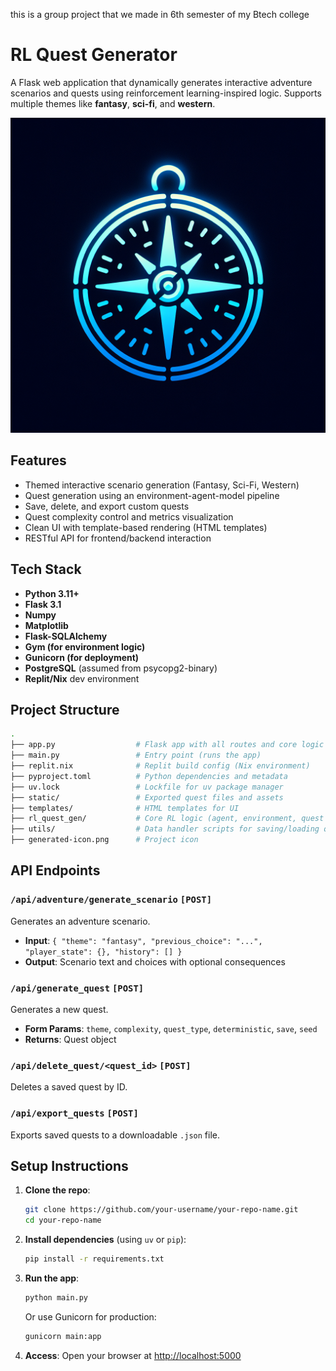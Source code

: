 this is a group project that we made in 6th semester of my Btech college
#  RL Quest Generator

A Flask web application that dynamically generates interactive adventure scenarios and quests using reinforcement learning-inspired logic. Supports multiple themes like **fantasy**, **sci-fi**, and **western**.

![Project Icon](generated-icon.png)

##  Features

-  Themed interactive scenario generation (Fantasy, Sci-Fi, Western)
-  Quest generation using an environment-agent-model pipeline
-  Save, delete, and export custom quests
-  Quest complexity control and metrics visualization
- Clean UI with template-based rendering (HTML templates)
-  RESTful API for frontend/backend interaction

##  Tech Stack

- **Python 3.11+**
- **Flask 3.1**
- **Numpy**
- **Matplotlib**
- **Flask-SQLAlchemy**
- **Gym (for environment logic)**
- **Gunicorn (for deployment)**
- **PostgreSQL** (assumed from psycopg2-binary)
- **Replit/Nix** dev environment

##  Project Structure

```bash
.
├── app.py                  # Flask app with all routes and core logic
├── main.py                 # Entry point (runs the app)
├── replit.nix              # Replit build config (Nix environment)
├── pyproject.toml          # Python dependencies and metadata
├── uv.lock                 # Lockfile for uv package manager
├── static/                 # Exported quest files and assets
├── templates/              # HTML templates for UI
├── rl_quest_gen/           # Core RL logic (agent, environment, quest model)
├── utils/                  # Data handler scripts for saving/loading quests
├── generated-icon.png      # Project icon
```

##  API Endpoints

### `/api/adventure/generate_scenario` `[POST]`
Generates an adventure scenario.
- **Input**: `{ "theme": "fantasy", "previous_choice": "...", "player_state": {}, "history": [] }`
- **Output**: Scenario text and choices with optional consequences

### `/api/generate_quest` `[POST]`
Generates a new quest.
- **Form Params**: `theme`, `complexity`, `quest_type`, `deterministic`, `save`, `seed`
- **Returns**: Quest object

### `/api/delete_quest/<quest_id>` `[POST]`
Deletes a saved quest by ID.

### `/api/export_quests` `[POST]`
Exports saved quests to a downloadable `.json` file.

##  Setup Instructions

1. **Clone the repo**:
   ```bash
   git clone https://github.com/your-username/your-repo-name.git
   cd your-repo-name
   ```

2. **Install dependencies** (using `uv` or `pip`):
   ```bash
   pip install -r requirements.txt
   ```

3. **Run the app**:
   ```bash
   python main.py
   ```
   Or use Gunicorn for production:
   ```bash
   gunicorn main:app
   ```

4. **Access**:
   Open your browser at [http://localhost:5000](http://localhost:5000)


